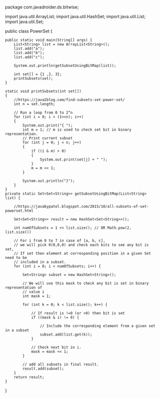 package com.javadroider.ds.bitwise;

import java.util.ArrayList;
import java.util.HashSet;
import java.util.List;
import java.util.Set;

public class PowerSet {

	public static void main(String[] args) {
		List<String> list = new ArrayList<String>();
		list.add("a");
		list.add("b");
		list.add("c");

		System.out.println(getSubsetUsingBitMap(list));
		
		int set[] = {1 ,2, 3};
		printSubsets(set);
	}

	static void printSubsets(int set[])
	{
		//https://java2blog.com/find-subsets-set-power-set/
		int n = set.length;
 
		// Run a loop from 0 to 2^n
		for (int i = 0; i < (1<<n); i++)
		{
			System.out.print("{ ");
			int m = 1; // m is used to check set bit in binary representation.
			// Print current subset
			for (int j = 0; j < n; j++)
			{
				if ((i & m) > 0)
				{		
					System.out.print(set[j] + " ");
				}
				m = m << 1;
			}
			
			System.out.println("}");
		}
	}
	private static Set<Set<String>> getSubsetUsingBitMap(List<String> list) {

		//https://javabypatel.blogspot.com/2015/10/all-subsets-of-set-powerset.html
		
		Set<Set<String>> result = new HashSet<Set<String>>();

		int numOfSubsets = 1 << list.size(); // OR Math.pow(2, list.size())

		// For i from 0 to 7 in case of [a, b, c],
		// we will pick 0(0,0,0) and check each bits to see any bit is set,
		// If set then element at corresponding position in a given Set need to be
		// included in a subset.
		for (int i = 0; i < numOfSubsets; i++) {

			Set<String> subset = new HashSet<String>();

			// We will use this mask to check any bit is set in binary representation of
			// value i
			int mask = 1;

			for (int k = 0; k < list.size(); k++) {

				// If result is !=0 (or >0) then bit is set
				if ((mask & i) != 0) {

					// Include the corresponding element from a given set in a subset
					subset.add(list.get(k));
				}

				// Check next bit in i.
				mask = mask << 1;
			}

			// add all subsets in final result.
			result.add(subset);
		}
		return result;
	}

}
